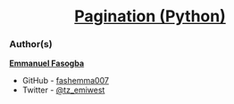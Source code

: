 <h1 style="text-align: center;">
	<a href='https://intranet.alxswe.com/projects/1235'>
		Pagination (Python)
	</a>
</h1>



### Author(s)

[**Emmanuel Fasogba**](https://www.linkedin.com/in/emmanuelofasogba/)
- GitHub - [fashemma007](https://github.com/fashemma007)
- Twitter - [@tz_emiwest](https://www.twitter.com/tz_emiwest)
